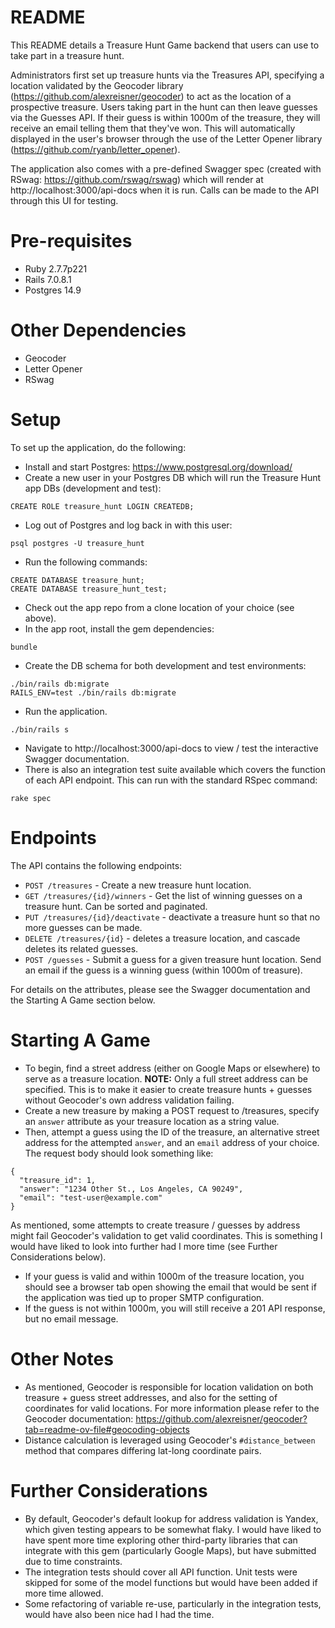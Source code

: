 # README

This README details a Treasure Hunt Game backend that users can use to take part in a treasure hunt. 

Administrators first set up treasure hunts via the Treasures API, specifying a location validated by the Geocoder library (https://github.com/alexreisner/geocoder) to act as the location of a prospective treasure. Users taking part in the hunt can then leave guesses via the Guesses API. If their guess is within 1000m of the treasure, they will receive an email telling them that they've won. This will automatically displayed in the user's browser through the use of the Letter Opener library (https://github.com/ryanb/letter_opener).

The application also comes with a pre-defined Swagger spec (created with RSwag: https://github.com/rswag/rswag) which will render at http://localhost:3000/api-docs when it is run. Calls can be made to the API through this UI for testing.

Pre-requisites
==============
* Ruby 2.7.7p221
* Rails 7.0.8.1
* Postgres 14.9

Other Dependencies
==================
* Geocoder
* Letter Opener
* RSwag

Setup
=====

To set up the application, do the following:

* Install and start Postgres: https://www.postgresql.org/download/
* Create a new user in your Postgres DB which will run the Treasure Hunt app DBs (development and test):

```
CREATE ROLE treasure_hunt LOGIN CREATEDB;
```

* Log out of Postgres and log back in with this user:

```
psql postgres -U treasure_hunt
```

* Run the following commands:

```
CREATE DATABASE treasure_hunt;
CREATE DATABASE treasure_hunt_test;
```

* Check out the app repo from a clone location of your choice (see above).
* In the app root, install the gem dependencies:

```
bundle
```

* Create the DB schema for both development and test environments:

```
./bin/rails db:migrate
RAILS_ENV=test ./bin/rails db:migrate
```

* Run the application.

```
./bin/rails s
```

* Navigate to http://localhost:3000/api-docs to view / test the interactive Swagger documentation.
* There is also an integration test suite available which covers the function of each API endpoint. This can run with the standard RSpec command:

```
rake spec
```
Endpoints
=========
The API contains the following endpoints:

* `POST /treasures` - Create a new treasure hunt location.
* `GET /treasures/{id}/winners` - Get the list of winning guesses on a treasure hunt. Can be sorted and paginated.
* `PUT /treasures/{id}/deactivate` - deactivate a treasure hunt so that no more guesses can be made.
* `DELETE /treasures/{id}` - deletes a treasure location, and cascade deletes its related guesses.
* `POST /guesses` - Submit a guess for a given treasure hunt location. Send an email if the guess is a winning guess (within 1000m of treasure).

For details on the attributes, please see the Swagger documentation and the Starting A Game section below.

Starting A Game
===============
* To begin, find a street address (either on Google Maps or elsewhere) to serve as a treasure location. **NOTE:** Only a full street address can be specified. This is to make it easier to create treasure hunts + guesses without Geocoder's own address validation failing.
* Create a new treasure by making a POST request to /treasures, specify an `answer` attribute as your treasure location as a string value.
* Then, attempt a guess using the ID of the treasure, an alternative street address for the attempted `answer`, and an `email` address of your choice. The request body should look something like:

```
{
  "treasure_id": 1,
  "answer": "1234 Other St., Los Angeles, CA 90249",
  "email": "test-user@example.com"
}
```

As mentioned, some attempts to create treasure / guesses by address might fail Geocoder's validation to get valid coordinates. This is something I would have liked to look into further had I more time (see Further Considerations below).

* If your guess is valid and within 1000m of the treasure location, you should see a browser tab open showing the email that would be sent if the application was tied up to proper SMTP configuration.
* If the guess is not within 1000m, you will still receive a 201 API response, but no email message.

Other Notes
===========
* As mentioned, Geocoder is responsible for location validation on both treasure + guess street addresses, and also for the setting of coordinates for valid locations. For more information please refer to the Geocoder documentation: https://github.com/alexreisner/geocoder?tab=readme-ov-file#geocoding-objects
* Distance calculation is leveraged using Geocoder's `#distance_between` method that compares differing lat-long coordinate pairs.

Further Considerations
======================
* By default, Geocoder's default lookup for address validation is Yandex, which given testing appears to be somewhat flaky. I would have liked to have spent more time exploring other third-party libraries that can integrate with this gem (particularly Google Maps), but have submitted due to time constraints.
* The integration tests should cover all API function. Unit tests were skipped for some of the model functions but would have been added if more time allowed.
* Some refactoring of variable re-use, particularly in the integration tests, would have also been nice had I had the time.
